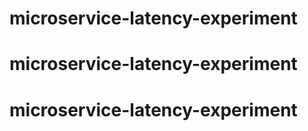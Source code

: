 # microservice-latency-experiment
# microservice-latency-experiment
# microservice-latency-experiment
